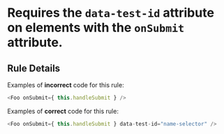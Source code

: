 # Requires the `data-test-id` attribute on elements with the `onSubmit` attribute.

## Rule Details

Examples of **incorrect** code for this rule:

```js
<Foo onSubmit={ this.handleSubmit } />
```

Examples of **correct** code for this rule:

```js
<Foo onSubmit={ this.handleSubmit } data-test-id="name-selector" />
```

